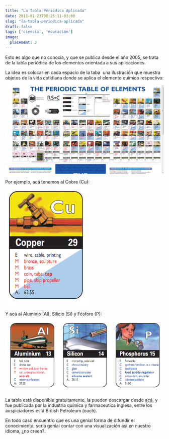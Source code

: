 ```yaml
---
title: "La Tabla Periódica Aplicada"
date: 2011-01-23T08:25:11-03:00
slug: "la-tabla-periodica-aplicada"
draft: false
tags: ['ciencia', 'educación']
image:
  placement: 3
---
```


Esto es algo que no conocía, y que se publica desde el año 2005, se
trata de la tabla periódica de los elementos orientada a sus
aplicaciones.

La idea es colocar en cada espacio de la taba  una ilustración que
muestra objetos de la vida cotidiana donde se aplica el elemento químico
respectivo:

![](TablaPeriodicaAplicada.png)

Por ejemplo, acá tenemos al Cobre (Cu):

![](cu.png)

Y acá al Aluminio (Al), Silicio (Si) y Fósforo (P):

![](AlSiP.png)

La tabla está disponible gratuitamente, la pueden descargar
desde [acá](http://www.abpi.org.uk/publications/pdfs/Periodic-table-2005.pdf),
y fue publicada por la industria química y farmaceutica inglesa, entre
los auspiciadores está British Petroleum (ouch).

En todo caso encuentro que es una genial forma de difundir el
conocimiento, sería genial contar con una visualización así en nuestro
idioma, ¿no creen?.
